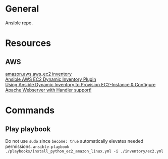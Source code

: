 # General
Ansible repo.
# Resources
## AWS
[amazon.aws.aws_ec2 inventory](https://docs.ansible.com/ansible/latest/collections/amazon/aws/aws_ec2_inventory.html)\
[Ansible AWS EC2 Dynamic Inventory Plugin](https://dev.to/vumdao/ansible-aws-ec2-dynamic-inventory-plugin-3bme)\
[Using Ansible Dynamic Inventory to Provision EC2-Instance & Configure Apache Webserver with Handler support!](https://harshitdawar.medium.com/leveraging-the-power-of-the-ansible-dynamic-inventory-to-provision-ec2-instance-configure-apache-664a3e16a7c1)

# Commands

## Play playbook
Do not use `sudo` since `become: true` automatically elevates needed permissions.
`ansible-playbook ./playbooks/install_python_ec2_amazon_linux.yml -i ./inventory/ec2.yml`